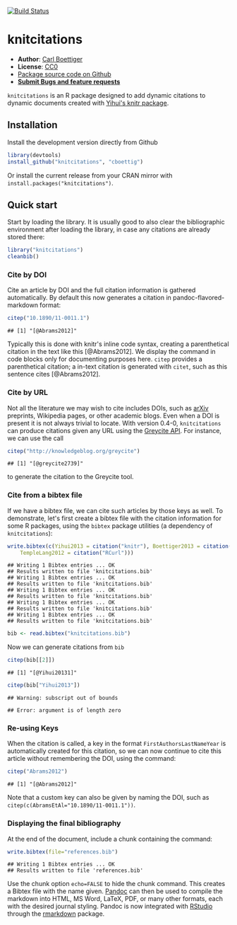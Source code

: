 <!--
%\VignetteEngine{knitr::knitr}
%\VignetteIndexEntry{An Introduction to knitcitations}
-->

[![Build Status](https://travis-ci.org/cboettig/knitcitations.svg)](https://travis-ci.org/cboettig/knitcitations)

knitcitations
=============



- **Author**: [Carl Boettiger](http://www.carlboettiger.info/)
- **License**: [CC0](http://creativecommons.org/publicdomain/zero/1.0/)
- [Package source code on Github](https://github.com/cboettig/knitcitations)
- [**Submit Bugs and feature requests**](https://github.com/cboettig/knitcitations/issues)


`knitcitations` is an R package designed to add dynamic citations to dynamic documents created with [Yihui's knitr package](https://github.com/yihui/knitr).



Installation 
------------

Install the development version directly from Github 

```r
library(devtools)
install_github("knitcitations", "cboettig")
```

Or install the current release from your CRAN mirror with `install.packages("knitcitations")`.  


Quick start
-----------

Start by loading the library.  It is usually good to also clear the bibliographic environment after loading the library, in case any citations are already stored there:  


```r
library("knitcitations")
cleanbib()
```




### Cite by DOI

Cite an article by DOI and the full citation information is gathered automatically. By default this now generates a citation in pandoc-flavored-markdown format:  



```r
citep("10.1890/11-0011.1")
```

```
## [1] "[@Abrams2012]"
```



Typically this is done with knitr's inline code syntax, creating a parenthetical citation in the text like this [@Abrams2012].  We display the command in code blocks only for documenting purposes here.  `citep` provides a parenthetical citation; a in-text citation is generated with `citet`, such as this sentence cites [@Abrams2012].  


### Cite by URL

Not all the literature we may wish to cite includes DOIs, such as [arXiv](http://arxiv.org) preprints, Wikipedia pages, or other academic blogs.  Even when a DOI is present it is not always trivial to locate.  With version 0.4-0, `knitcitations` can produce citations given any URL using the [Greycite API](http://greycite.knowledgeblog.org). For instance, we can use the call 



```r
citep("http://knowledgeblog.org/greycite")
```

```
## [1] "[@greycite2739]"
```

to generate the citation to the Greycite tool.  

### Cite from a bibtex file 

If we have a bibtex file, we can cite such articles by those keys as well.  To demonstrate, let's first create a bibtex file with the citation information for some R packages, using the `bibtex` package utilities (a dependency of `knitcitations`):



```r
write.bibtex(c(Yihui2013 = citation("knitr"), Boettiger2013 = citation("knitcitations"), 
    TempleLang2012 = citation("RCurl")))
```

```
## Writing 1 Bibtex entries ... OK
## Results written to file 'knitcitations.bib'
## Writing 1 Bibtex entries ... OK
## Results written to file 'knitcitations.bib'
## Writing 1 Bibtex entries ... OK
## Results written to file 'knitcitations.bib'
## Writing 1 Bibtex entries ... OK
## Results written to file 'knitcitations.bib'
## Writing 1 Bibtex entries ... OK
## Results written to file 'knitcitations.bib'
```

```r
bib <- read.bibtex("knitcitations.bib")
```


Now we can generate citations from `bib`



```r
citep(bib[[2]])
```

```
## [1] "[@Yihui20131]"
```



```r
citep(bib["Yihui2013"])
```

```
## Warning: subscript out of bounds
```

```
## Error: argument is of length zero
```


### Re-using Keys

When the citation is called, a key in the format `FirstAuthorsLastNameYear` is automatically created for this citation, so we can now continue to cite this article without remembering the DOI, using the command:



```r
citep("Abrams2012")
```

```
## [1] "[@Abrams2012]"
```


Note that a custom key can also be given by naming the DOI, such as `citep(c(AbramsEtAl="10.1890/11-0011.1"))`.

### Displaying the final bibliography

At the end of the document, include a chunk containing the command:


```r
write.bibtex(file="references.bib")
```

```
## Writing 1 Bibtex entries ... OK
## Results written to file 'references.bib'
```

Use the chunk option `echo=FALSE` to hide the chunk command.  This creates a Bibtex file with the name given.  [Pandoc](http://johnmacfarlane.net/pandoc) can then be used to compile the markdown into HTML, MS Word, LaTeX, PDF, or many other formats, each with the desired journal styling. Pandoc is now integrated with [RStudio](http://rstudio.com) through the [rmarkdown](http://rmarkdown.rstudio.com) package.   





<!--

At the end of our document we can generate the traditional "References" or "Works Cited" list in a knitr block using the chunk option `results='asis'` to display as text rather than code:  


```r
bibliography()
```


- Peter A. Abrams, Lasse Ruokolainen, Brian J. Shuter, Kevin S. McCann,   (2012) Harvesting Creates Ecological Traps: Consequences of Invisible Mortality Risks in Predator–Prey Metacommunities.  *Ecology*  **93**  [10.1890/11-0011.1](http://dx.doi.org/10.1890/11-0011.1)
- Carl Boettiger,   (2012) knitcitations: Citations for knitr markdown files.  [https://github.com/cboettig/knitcitations](https://github.com/cboettig/knitcitations)
- Yihui Xie,   (2013) knitr: A general-purpose package for dynamic report generation in R.  [http://yihui.name/knitr/](http://yihui.name/knitr/)
- Phillip Lord,   (2012) Greycite.  *Knowledge Blog*  [http://knowledgeblog.org/greycite](http://knowledgeblog.org/greycite)


Other formats can be given as options to `bibliography`, as described in the help documentation, `?bibliography`.  For instance, we can specify the format as "markdown".  The custom formats "markdown" and "rdfa" take an additional argument, "ordering", which can specify what elements we want to print and what order they should be given in.  For instance, we can omit everything but the authors, year, and journal, given in that order:


```r
bibliography("markdown", ordering = c("authors", "year", "journal"))
```


- Peter A. Abrams, Lasse Ruokolainen, Brian J. Shuter, Kevin S. McCann,   (2012)  *Ecology*
- Carl Boettiger,   (2012)
- Yihui Xie,   (2013)
- Phillip Lord,   (2012)  *Knowledge Blog*


(Note that since version 0.5, "markdown" is the default and can be omitted)

### Links and tooltips

In-text citations are now linked by default to the article.  We can turn this on or off in a single citation like so: `citep("Abrams2012", linked=TRUE)`, creating the citation (<a href="http://dx.doi.org/10.1890/11-0011.1">Abrams _et. al._ 2012</a>).  We can toggle this behavior on or off globally using `cite_options(linked=TRUE)` at the beginning of our document.  


Using the popular javascript library from [bootstrap](http://twitter.github.com/bootstrap), we can tell `knitcitations` to include a javascript tooltip on mouseover.  (This effect will not work inside a github repo due the the lack of the javascript library, but can easily be deployed on a website, see Boettiger (2013). This function is off by default can be toggled on or off in the same way, `cite_options(tooltip=TRUE)`.  

![Screenshot of citation produced with a tooltip.](http://farm9.staticflickr.com/8233/8499745634_04a13fe93e_o.png)

## Semantics 

### CiTO  

Additional semantic markup can be added the the citations themselves, such as the reason for the citation.  For instance, we can identify that we have used the method from Shotton (2010) with the inline command `citet("10.1186/2041-1480-1-S1-S6", cito = "usesMethodIn")`.  

More discussion on using `knitcitations` for CITO and semantic markup can be found in Boettiger (2013).  



-->



